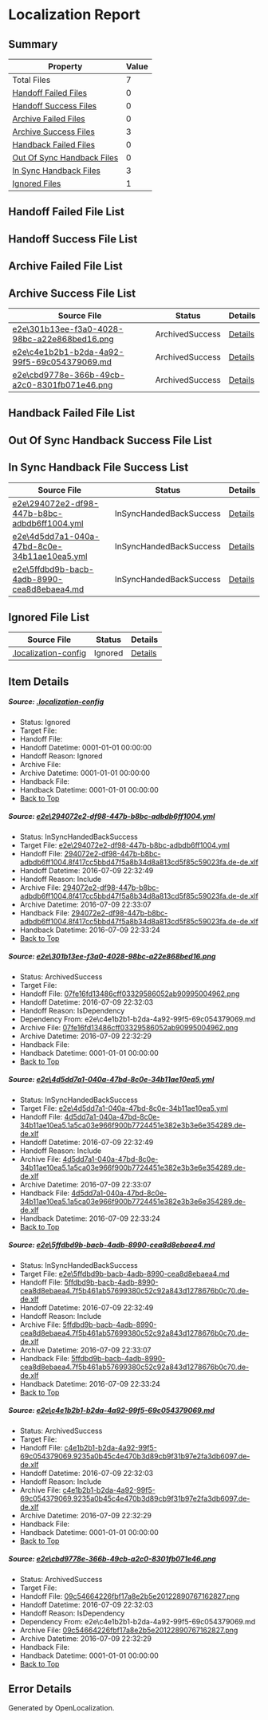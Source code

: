 # <a name='report-top'></a> Localization Report

## Summary
 Property | Value 
 -------- | ----- 
 Total Files | 7
[ Handoff Failed Files ](#handoff-failed-list)| 0
[ Handoff Success Files ](#handoff-success-list)| 0
[ Archive Failed Files ](#archive-failed-list)| 0
[ Archive Success Files ](#archive-success-list)| 3
[ Handback Failed Files ](#handback-failed-list)| 0
[ Out Of Sync Handback Files ](#outofsync-handback-success-list)| 0
[ In Sync Handback Files ](#insync-handback-success-list)| 3
[ Ignored Files ](#ignored-list)| 1

## <a name='handoff-failed-list'></a> Handoff Failed File List

## <a name='handoff-success-list'></a> Handoff Success File List

## <a name='archive-failed-list'></a> Archive Failed File List

## <a name='archive-success-list'></a> Archive Success File List
 Source File | Status | Details 
 ----------- | ------ | ------- 
 [e2e\301b13ee-f3a0-4028-98bc-a22e868bed16.png](https://github.com/OpenLocalizationTestOrg/oltest/blob/ad55939ed0fa6cf7d7c65184980fcb914ea7e72f/e2e/301b13ee-f3a0-4028-98bc-a22e868bed16.png) | ArchivedSuccess | [Details](#07fe16fd13486cff03329586052ab909950049622)
 [e2e\c4e1b2b1-b2da-4a92-99f5-69c054379069.md](https://github.com/OpenLocalizationTestOrg/oltest/blob/ad55939ed0fa6cf7d7c65184980fcb914ea7e72f/e2e/c4e1b2b1-b2da-4a92-99f5-69c054379069.md) | ArchivedSuccess | [Details](#337275ae8e8aaeba5d0865a138482e2373444a365)
 [e2e\cbd9778e-366b-49cb-a2c0-8301fb071e46.png](https://github.com/OpenLocalizationTestOrg/oltest/blob/ad55939ed0fa6cf7d7c65184980fcb914ea7e72f/e2e/cbd9778e-366b-49cb-a2c0-8301fb071e46.png) | ArchivedSuccess | [Details](#09c54664226fbf17a8e2b5e201228907671628276)

## <a name='handback-failed-list'></a> Handback Failed File List

## <a name='outofsync-handback-success-list'></a> Out Of Sync Handback Success File List

## <a name='insync-handback-success-list'></a> In Sync Handback File Success List
 Source File | Status | Details 
 ----------- | ------ | ------- 
 [e2e\294072e2-df98-447b-b8bc-adbdb6ff1004.yml](https://github.com/OpenLocalizationTestOrg/oltest/blob/937ad2bbc9ddebca12412b61c94e1c6787cca9c1/e2e/294072e2-df98-447b-b8bc-adbdb6ff1004.yml) | InSyncHandedBackSuccess | [Details](#f7df709fbb928ce67628202dea41fd7cd9746b7f1)
 [e2e\4d5dd7a1-040a-47bd-8c0e-34b11ae10ea5.yml](https://github.com/OpenLocalizationTestOrg/oltest/blob/937ad2bbc9ddebca12412b61c94e1c6787cca9c1/e2e/4d5dd7a1-040a-47bd-8c0e-34b11ae10ea5.yml) | InSyncHandedBackSuccess | [Details](#da1a5b565c5bd1ac19bd5afb4e2e08e6cbc395f53)
 [e2e\5ffdbd9b-bacb-4adb-8990-cea8d8ebaea4.md](https://github.com/OpenLocalizationTestOrg/oltest/blob/937ad2bbc9ddebca12412b61c94e1c6787cca9c1/e2e/5ffdbd9b-bacb-4adb-8990-cea8d8ebaea4.md) | InSyncHandedBackSuccess | [Details](#bcea55b9002be3f0e03d6573484ad119eee5d2744)

## <a name='ignored-list'></a> Ignored File List
 Source File | Status | Details 
 ----------- | ------ | ------- 
 [.localization-config](https://github.com/OpenLocalizationTestOrg/oltest/blob/937ad2bbc9ddebca12412b61c94e1c6787cca9c1/.localization-config) | Ignored | [Details](#3d4f252ac210baf56311d7e97dcc2db10974dbd20)

## Item Details
##### <a name='3d4f252ac210baf56311d7e97dcc2db10974dbd20'></a> Source: [.localization-config](https://github.com/OpenLocalizationTestOrg/oltest/blob/937ad2bbc9ddebca12412b61c94e1c6787cca9c1/.localization-config)
* Status: Ignored
* Target File: 
* Handoff File: 
* Handoff Datetime: 0001-01-01 00:00:00
* Handoff Reason: Ignored
* Archive File: 
* Archive Datetime: 0001-01-01 00:00:00
* Handback File: 
* Handback Datetime: 0001-01-01 00:00:00
* [Back to Top](#report-top)

##### <a name='f7df709fbb928ce67628202dea41fd7cd9746b7f1'></a> Source: [e2e\294072e2-df98-447b-b8bc-adbdb6ff1004.yml](https://github.com/OpenLocalizationTestOrg/oltest/blob/937ad2bbc9ddebca12412b61c94e1c6787cca9c1/e2e/294072e2-df98-447b-b8bc-adbdb6ff1004.yml)
* Status: InSyncHandedBackSuccess
* Target File: [e2e\294072e2-df98-447b-b8bc-adbdb6ff1004.yml](https://github.com/OpenLocalizationTestOrg/oltest-dede-fly/blob/f5519115abae0ac67fb2c1e4335c760ccddb1b1a/e2e/294072e2-df98-447b-b8bc-adbdb6ff1004.yml)
* Handoff File: [294072e2-df98-447b-b8bc-adbdb6ff1004.8f417cc5bbd47f5a8b34d8a813cd5f85c59023fa.de-de.xlf](https://github.com/OpenLocalizationTestOrg/olhandoff-e2e/blob/85ba36bdbcb12f04fc97c59544a7ef7e75e7ef27/ol-handoff/OpenLocalizationTestOrg/oltest-dede-fly/ci/ht/294072e2-df98-447b-b8bc-adbdb6ff1004.8f417cc5bbd47f5a8b34d8a813cd5f85c59023fa.de-de.xlf)
* Handoff Datetime: 2016-07-09 22:32:49
* Handoff Reason: Include
* Archive File: [294072e2-df98-447b-b8bc-adbdb6ff1004.8f417cc5bbd47f5a8b34d8a813cd5f85c59023fa.de-de.xlf](https://github.com/OpenLocalizationTestOrg/olhandoff-e2e/blob/ef43b4582eb42b0f20f1d8caadbb9691d038a18a/ol-archive/OpenLocalizationTestOrg/oltest-dede-fly/ci/ht/294072e2-df98-447b-b8bc-adbdb6ff1004.8f417cc5bbd47f5a8b34d8a813cd5f85c59023fa.de-de.xlf)
* Archive Datetime: 2016-07-09 22:33:07
* Handback File: [294072e2-df98-447b-b8bc-adbdb6ff1004.8f417cc5bbd47f5a8b34d8a813cd5f85c59023fa.de-de.xlf](https://github.com/OpenLocalizationTestOrg/olhandback-e2e/blob/fc76c04c5e0a61aa2ef68f9d3c4cf93851557b83/ol-handback/OpenLocalizationTestOrg/oltest-dede-fly/ci/ht/294072e2-df98-447b-b8bc-adbdb6ff1004.8f417cc5bbd47f5a8b34d8a813cd5f85c59023fa.de-de.xlf)
* Handback Datetime: 2016-07-09 22:33:24
* [Back to Top](#report-top)

##### <a name='07fe16fd13486cff03329586052ab909950049622'></a> Source: [e2e\301b13ee-f3a0-4028-98bc-a22e868bed16.png](https://github.com/OpenLocalizationTestOrg/oltest/blob/ad55939ed0fa6cf7d7c65184980fcb914ea7e72f/e2e/301b13ee-f3a0-4028-98bc-a22e868bed16.png)
* Status: ArchivedSuccess
* Target File: 
* Handoff File: [07fe16fd13486cff03329586052ab90995004962.png](https://github.com/OpenLocalizationTestOrg/olhandoff-e2e/blob/5b8cd305a13c52109905588a0f576ecd4d2e5038/ol-handoff/OpenLocalizationTestOrg/oltest-dede-fly/ci/ht/07fe16fd13486cff03329586052ab90995004962.png)
* Handoff Datetime: 2016-07-09 22:32:03
* Handoff Reason: IsDependency
* Dependency From: e2e\c4e1b2b1-b2da-4a92-99f5-69c054379069.md
* Archive File: [07fe16fd13486cff03329586052ab90995004962.png](https://github.com/OpenLocalizationTestOrg/olhandoff-e2e/blob/51ef7fdc76fc3ad93e83efa188f917737285df6e/ol-archive/OpenLocalizationTestOrg/oltest-dede-fly/ci/ht/07fe16fd13486cff03329586052ab90995004962.png)
* Archive Datetime: 2016-07-09 22:32:29
* Handback File: 
* Handback Datetime: 0001-01-01 00:00:00
* [Back to Top](#report-top)

##### <a name='da1a5b565c5bd1ac19bd5afb4e2e08e6cbc395f53'></a> Source: [e2e\4d5dd7a1-040a-47bd-8c0e-34b11ae10ea5.yml](https://github.com/OpenLocalizationTestOrg/oltest/blob/937ad2bbc9ddebca12412b61c94e1c6787cca9c1/e2e/4d5dd7a1-040a-47bd-8c0e-34b11ae10ea5.yml)
* Status: InSyncHandedBackSuccess
* Target File: [e2e\4d5dd7a1-040a-47bd-8c0e-34b11ae10ea5.yml](https://github.com/OpenLocalizationTestOrg/oltest-dede-fly/blob/f5519115abae0ac67fb2c1e4335c760ccddb1b1a/e2e/4d5dd7a1-040a-47bd-8c0e-34b11ae10ea5.yml)
* Handoff File: [4d5dd7a1-040a-47bd-8c0e-34b11ae10ea5.1a5ca03e966f900b7724451e382e3b3e6e354289.de-de.xlf](https://github.com/OpenLocalizationTestOrg/olhandoff-e2e/blob/85ba36bdbcb12f04fc97c59544a7ef7e75e7ef27/ol-handoff/OpenLocalizationTestOrg/oltest-dede-fly/ci/ht/4d5dd7a1-040a-47bd-8c0e-34b11ae10ea5.1a5ca03e966f900b7724451e382e3b3e6e354289.de-de.xlf)
* Handoff Datetime: 2016-07-09 22:32:49
* Handoff Reason: Include
* Archive File: [4d5dd7a1-040a-47bd-8c0e-34b11ae10ea5.1a5ca03e966f900b7724451e382e3b3e6e354289.de-de.xlf](https://github.com/OpenLocalizationTestOrg/olhandoff-e2e/blob/ef43b4582eb42b0f20f1d8caadbb9691d038a18a/ol-archive/OpenLocalizationTestOrg/oltest-dede-fly/ci/ht/4d5dd7a1-040a-47bd-8c0e-34b11ae10ea5.1a5ca03e966f900b7724451e382e3b3e6e354289.de-de.xlf)
* Archive Datetime: 2016-07-09 22:33:07
* Handback File: [4d5dd7a1-040a-47bd-8c0e-34b11ae10ea5.1a5ca03e966f900b7724451e382e3b3e6e354289.de-de.xlf](https://github.com/OpenLocalizationTestOrg/olhandback-e2e/blob/fc76c04c5e0a61aa2ef68f9d3c4cf93851557b83/ol-handback/OpenLocalizationTestOrg/oltest-dede-fly/ci/ht/4d5dd7a1-040a-47bd-8c0e-34b11ae10ea5.1a5ca03e966f900b7724451e382e3b3e6e354289.de-de.xlf)
* Handback Datetime: 2016-07-09 22:33:24
* [Back to Top](#report-top)

##### <a name='bcea55b9002be3f0e03d6573484ad119eee5d2744'></a> Source: [e2e\5ffdbd9b-bacb-4adb-8990-cea8d8ebaea4.md](https://github.com/OpenLocalizationTestOrg/oltest/blob/937ad2bbc9ddebca12412b61c94e1c6787cca9c1/e2e/5ffdbd9b-bacb-4adb-8990-cea8d8ebaea4.md)
* Status: InSyncHandedBackSuccess
* Target File: [e2e\5ffdbd9b-bacb-4adb-8990-cea8d8ebaea4.md](https://github.com/OpenLocalizationTestOrg/oltest-dede-fly/blob/f5519115abae0ac67fb2c1e4335c760ccddb1b1a/e2e/5ffdbd9b-bacb-4adb-8990-cea8d8ebaea4.md)
* Handoff File: [5ffdbd9b-bacb-4adb-8990-cea8d8ebaea4.7f5b461ab57699380c52c92a843d1278676b0c70.de-de.xlf](https://github.com/OpenLocalizationTestOrg/olhandoff-e2e/blob/85ba36bdbcb12f04fc97c59544a7ef7e75e7ef27/ol-handoff/OpenLocalizationTestOrg/oltest-dede-fly/ci/ht/5ffdbd9b-bacb-4adb-8990-cea8d8ebaea4.7f5b461ab57699380c52c92a843d1278676b0c70.de-de.xlf)
* Handoff Datetime: 2016-07-09 22:32:49
* Handoff Reason: Include
* Archive File: [5ffdbd9b-bacb-4adb-8990-cea8d8ebaea4.7f5b461ab57699380c52c92a843d1278676b0c70.de-de.xlf](https://github.com/OpenLocalizationTestOrg/olhandoff-e2e/blob/ef43b4582eb42b0f20f1d8caadbb9691d038a18a/ol-archive/OpenLocalizationTestOrg/oltest-dede-fly/ci/ht/5ffdbd9b-bacb-4adb-8990-cea8d8ebaea4.7f5b461ab57699380c52c92a843d1278676b0c70.de-de.xlf)
* Archive Datetime: 2016-07-09 22:33:07
* Handback File: [5ffdbd9b-bacb-4adb-8990-cea8d8ebaea4.7f5b461ab57699380c52c92a843d1278676b0c70.de-de.xlf](https://github.com/OpenLocalizationTestOrg/olhandback-e2e/blob/fc76c04c5e0a61aa2ef68f9d3c4cf93851557b83/ol-handback/OpenLocalizationTestOrg/oltest-dede-fly/ci/ht/5ffdbd9b-bacb-4adb-8990-cea8d8ebaea4.7f5b461ab57699380c52c92a843d1278676b0c70.de-de.xlf)
* Handback Datetime: 2016-07-09 22:33:24
* [Back to Top](#report-top)

##### <a name='337275ae8e8aaeba5d0865a138482e2373444a365'></a> Source: [e2e\c4e1b2b1-b2da-4a92-99f5-69c054379069.md](https://github.com/OpenLocalizationTestOrg/oltest/blob/ad55939ed0fa6cf7d7c65184980fcb914ea7e72f/e2e/c4e1b2b1-b2da-4a92-99f5-69c054379069.md)
* Status: ArchivedSuccess
* Target File: 
* Handoff File: [c4e1b2b1-b2da-4a92-99f5-69c054379069.9235a0b45c4e470b3d89cb9f31b97e2fa3db6097.de-de.xlf](https://github.com/OpenLocalizationTestOrg/olhandoff-e2e/blob/5b8cd305a13c52109905588a0f576ecd4d2e5038/ol-handoff/OpenLocalizationTestOrg/oltest-dede-fly/ci/ht/c4e1b2b1-b2da-4a92-99f5-69c054379069.9235a0b45c4e470b3d89cb9f31b97e2fa3db6097.de-de.xlf)
* Handoff Datetime: 2016-07-09 22:32:03
* Handoff Reason: Include
* Archive File: [c4e1b2b1-b2da-4a92-99f5-69c054379069.9235a0b45c4e470b3d89cb9f31b97e2fa3db6097.de-de.xlf](https://github.com/OpenLocalizationTestOrg/olhandoff-e2e/blob/51ef7fdc76fc3ad93e83efa188f917737285df6e/ol-archive/OpenLocalizationTestOrg/oltest-dede-fly/ci/ht/c4e1b2b1-b2da-4a92-99f5-69c054379069.9235a0b45c4e470b3d89cb9f31b97e2fa3db6097.de-de.xlf)
* Archive Datetime: 2016-07-09 22:32:29
* Handback File: 
* Handback Datetime: 0001-01-01 00:00:00
* [Back to Top](#report-top)

##### <a name='09c54664226fbf17a8e2b5e201228907671628276'></a> Source: [e2e\cbd9778e-366b-49cb-a2c0-8301fb071e46.png](https://github.com/OpenLocalizationTestOrg/oltest/blob/ad55939ed0fa6cf7d7c65184980fcb914ea7e72f/e2e/cbd9778e-366b-49cb-a2c0-8301fb071e46.png)
* Status: ArchivedSuccess
* Target File: 
* Handoff File: [09c54664226fbf17a8e2b5e20122890767162827.png](https://github.com/OpenLocalizationTestOrg/olhandoff-e2e/blob/5b8cd305a13c52109905588a0f576ecd4d2e5038/ol-handoff/OpenLocalizationTestOrg/oltest-dede-fly/ci/ht/09c54664226fbf17a8e2b5e20122890767162827.png)
* Handoff Datetime: 2016-07-09 22:32:03
* Handoff Reason: IsDependency
* Dependency From: e2e\c4e1b2b1-b2da-4a92-99f5-69c054379069.md
* Archive File: [09c54664226fbf17a8e2b5e20122890767162827.png](https://github.com/OpenLocalizationTestOrg/olhandoff-e2e/blob/51ef7fdc76fc3ad93e83efa188f917737285df6e/ol-archive/OpenLocalizationTestOrg/oltest-dede-fly/ci/ht/09c54664226fbf17a8e2b5e20122890767162827.png)
* Archive Datetime: 2016-07-09 22:32:29
* Handback File: 
* Handback Datetime: 0001-01-01 00:00:00
* [Back to Top](#report-top)


## Error Details

Generated by OpenLocalization.
